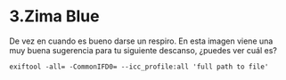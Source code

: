 # 3.Zima Blue

De vez en cuando es bueno darse un respiro. En esta imagen viene una muy buena sugerencia para tu siguiente descanso, ¿puedes ver cuál es?

```
exiftool -all= -CommonIFD0= --icc_profile:all 'full path to file'
```
